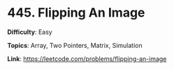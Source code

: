 # 445. Flipping An Image

**Difficulty**: Easy

**Topics**: Array, Two Pointers, Matrix, Simulation

**Link**: https://leetcode.com/problems/flipping-an-image
